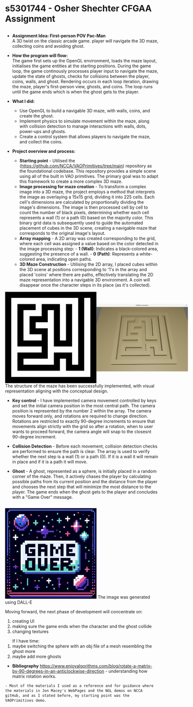 # s5301744 - Osher Shechter CFGAA Assignment

##
- **Assignment Idea: First-person POV Pac-Man**     
    A 3D twist on the classic arcade game. player will navigate the 3D maze, collecting coins and avoiding ghost.

- **How the program will flow:**  
The game first sets up the OpenGL environment, loads the maze layout, initialises the game entities at the starting positions. During the game loop, the game continously processes player input to navigate the maze, update the state of ghosts, checks for collisions between the player, coins, walls, and ghost. Rendering occurs in each loop iteration, drawing the maze, player's first-person view, ghosts, and coins. The loop runs until the game ends which is when the ghost gets to the player.

- **What I did:**
    - Use OpenGL to build a navigable 3D maze, with walls, coins, and create the ghost.
    - Implement physics to simulate movement within the maze, along with collision detection to manage interactions with walls, dots, power-ups and ghosts.
    - Create a control system that allows players to navigate the maze, and collect the coins.


- **Project overview and process:**
    - **Starting point** - Utilised the (https://github.com/NCCA/VAOPrimitives/tree/main) repository as the foundational codebase. This repository provides a simple scene using all of the built in VAO primitives. The primary goal was to adapt this framework to create a more complex 3D maze.
    - **Image processing for maze creation** - To transform a complex image into a 3D maze, the project employs a method that interprets the image as overlaying a 15x15 grid, dividing it into 225 cells. Each cell's dimensions are calculated by proportionally dividing the image's dimensions. The image is then processed cell by cell to count the number of black pixels, determining whether each cell represents a wall (1) or a path (0) based on the majority color. This binary grid data is subsequently used to guide the automated placement of cubes in the 3D scene, creating a navigable maze that corresponds to the original image's layout.
    - **Array mapping** - A 2D array was created corresponding to the grid, where each cell was assigned a value based on the color detected in the image processing step:
                            - **1 (Wall)**: Indicates a black-colored area, suggesting the presence of a wall.
                            - **0 (Path)**: Represents a white-colored area, indicating open paths.
    - **3D Maze Construction** - Utilising the 2D array, I placed cubes within the 3D scene at positions corresponding to '1's in the array and placed 'coins' where there are paths, effectively translating the 2D maze representation into a navigable 3D environment. A coin will disappear once the character steps in its place (as it's collected).

<div style="display: flex; justify-content: space-around; align-items: center;">
  <img src="https://github.com/NCCA/cfgaa24programingassignment-Oshersh15/blob/main/image/Maze.png" alt="Maze Image 1" width="300"/>
  <img src="https://github.com/NCCA/cfgaa24programingassignment-Oshersh15/blob/main/image/mazeScreenshot.png" alt="Maze Image 2" width="300"/>
</div>
 The structure of the maze has been successfully implemented, with visual representation aligning with the conceptual design. 
 
   - **Key control** - I have implemented camera movement controlled by keys and set the initial camera position in the most central path. The camera position is represented by the number 2 within the array. The camera moves forward only, and rotations are required to change direction. Rotations are restricled to exactly 90-degree increments to ensure that movements align strictly with the grid so after a rotation, when to user wants to proceed forward, the camera angle will snap to the closesnt 90-degree increment.

 - **Collision Detection** - Before each movement, collision detection checks are performed to ensure the path is clear. The array is used to verify whether the next step  is a wall (1) or a path (0). If it is a wall it will remain in place and if it is a path it will move.

 - **Ghost** - A ghost, represented as a sphere, is initially placed in a random corner of the maze. Then, it actively chases the player by calculating possible paths from its current position and the distance from the player and chooses the next step that will minimize the most distance to the player. The game ends when the ghost gets to the player and concludes with a "Game Over" message. 

    <div style="display: flex; justify-content: space-around; align-items: center;">
  <img src="https://github.com/NCCA/cfgaa24programingassignment-Oshersh15/blob/main/image/game.jpg" alt="Maze Image 1" width="300"/>
  The image was generated using DALL-E

 Moving forward, the next phase of development will concentrate on:<ol> 
    <li>creating UI</li> 
    <li>making sure the game ends when the character and the ghost collide</li>
    <li> changing textures</li> </ol>
    <ol>
    If I have time: 
    <li>maybe switching the sphere with an obj file of a mesh resembling the ghost more</li>
    <li>maybe add more ghosts</li>
    </ol>

   - **Bibliography**
    https://www.enjoyalgorithms.com/blog/rotate-a-matrix-by-90-degrees-in-an-anticlockwise-direction - understanding how matrix rotation works.

    - Most of the materials I used as a reference and for guidance where the materials in Jon Macey's WebPages and the NGL demos on NCCA gitHub, and as I stated before, my starting point was the VAOPrimitives demo.



